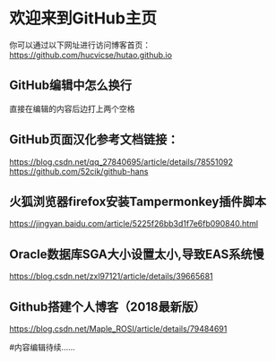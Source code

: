 # 欢迎来到GitHub主页
你可以通过以下网址进行访问博客首页：https://github.com/hucvicse/hutao.github.io

## GitHub编辑中怎么换行
直接在编辑的内容后边打上两个空格

## GitHub页面汉化参考文档链接：
https://blog.csdn.net/qq_27840695/article/details/78551092  
https://github.com/52cik/github-hans
## 火狐浏览器firefox安装Tampermonkey插件脚本
https://jingyan.baidu.com/article/5225f26bb3d1f7e6fb090840.html

## Oracle数据库SGA大小设置太小,导致EAS系统慢
https://blog.csdn.net/zxl97121/article/details/39665681

## Github搭建个人博客（2018最新版）
https://blog.csdn.net/Maple_ROSI/article/details/79484691

#内容编辑待续......
